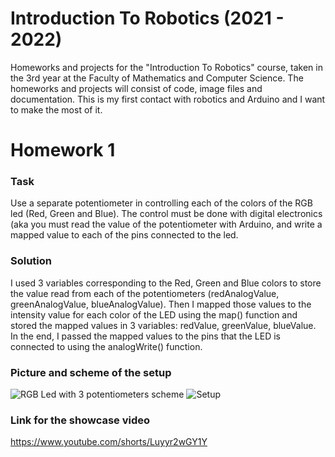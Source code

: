 # Introduction To Robotics (2021 - 2022)
Homeworks and projects for the "Introduction To Robotics" course, taken in the 3rd year at the Faculty of Mathematics and Computer Science. The homeworks and projects will consist of code, image files and documentation. This is my first contact with robotics and Arduino and I want to make the most of it.

# Homework 1
### Task
Use a separate potentiometer in controlling each of the colors of the RGB led (Red, Green and Blue). The control must be done with digital electronics (aka you must read the value of the potentiometer with Arduino, and write a mapped value to each of the pins connected to the led.

### Solution
I used 3 variables corresponding to the Red, Green and Blue colors to store the value read from each of the potentiometers (redAnalogValue, greenAnalogValue, blueAnalogValue). Then I mapped those values to the intensity value for each color of the LED using the map() function and stored the mapped values in 3 variables: redValue, greenValue, blueValue. In the end, I passed the mapped values to the pins that the LED is connected to using the analogWrite() function.

### Picture and scheme of the setup

![RGB Led with 3 potentiometers scheme](https://user-images.githubusercontent.com/34553466/198073146-00734fee-80fe-4749-86ed-1c23608bd8ce.png)
![Setup](https://user-images.githubusercontent.com/34553466/198073190-bce97339-9b69-43d1-a48b-790c34924ac2.jpg)

### Link for the showcase video
https://www.youtube.com/shorts/Luyyr2wGY1Y
